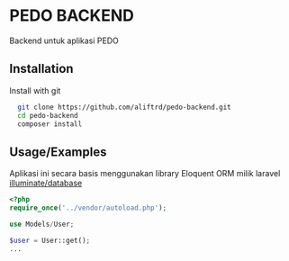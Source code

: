 # PEDO BACKEND

Backend untuk aplikasi PEDO


## Installation

Install with git

```bash
  git clone https://github.com/aliftrd/pedo-backend.git
  cd pedo-backend
  composer install
```

    
## Usage/Examples

Aplikasi ini secara basis menggunakan library Eloquent ORM milik laravel [illuminate/database](https://github.com/illuminate/database)
```php
<?php
require_once('../vendor/autoload.php');

use Models/User;

$user = User::get();
...

```

